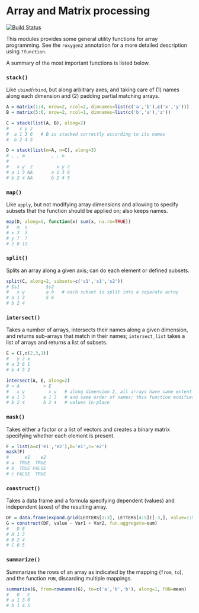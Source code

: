 Array and Matrix processing
===========================

[![Build Status](https://travis-ci.org/mschubert/arraytools.svg?branch=master)](https://travis-ci.org/mschubert/arraytools)

This modules provides some general utility functions for array programming.
See the `roxygen2` annotation for a more detailed description using `?function`.

A summary of the most important functions is listed below.

### `stack()`

Like `cbind`/`rbind`, but along arbitrary axes, and taking care of (1) names 
along each dimension and (2) padding partial matching arrays.

```r
A = matrix(1:4, nrow=2, ncol=2, dimnames=list(c('a','b'),c('x','y')))
B = matrix(5:6, nrow=2, ncol=1, dimnames=list(c('b','a'),'z'))

C = stack(list(A, B), along=2)
#    x y z
#  a 1 3 6   # B is stacked correctly according to its names
#  b 2 4 5

D = stack(list(m=A, n=C), along=3)
# , , m          , , n
#
#   x y  z         x y z
# a 1 3 NA       a 1 3 6
# b 2 4 NA       b 2 4 5
```

### `map()`

Like `apply`, but not modifying array dimensions and allowing to specify 
subsets that the function should be applied on; also keeps names.

```r
map(D, along=1, function(x) sum(x, na.rm=TRUE))
#   m  n
# x 3  3
# y 7  7
# z 0 11
```

### `split()`

Splits an array along a given axis; can do each element or defined subsets.

```r
split(C, along=2, subsets=c('s1','s1','s2'))
# $s1          $s2
#   x y        a b   # each subset is split into a separate array
# a 1 3        5 6
# b 2 4
```

### `intersect()`

Takes a number of arrays, intersects their names along a given dimension,
and returns sub-arrays that match in their names; `intersect_list` takes 
a list of arrays and returns a list of subsets.

```r
E = C[,c(2,3,1)]
#   y z x
# a 3 6 1
# b 4 5 2

intersect(A, E, along=2)
# > A         > E
#   x y         x y   # along dimension 2, all arrays have same extent
# a 1 3       a 1 3   # and same order of names; this function modifies
# b 2 4       b 2 4   # values in-place
```

### `mask()`

Takes either a factor or a list of vectors and creates a binary matrix 
specifying whether each element is present.

```r
F = list(a=c('e1','e2'),b='e1',c='e2')
mask(F)
#      e1    e2
# a  TRUE  TRUE
# b  TRUE FALSE
# c FALSE  TRUE
```

### `construct()`

Takes a data frame and a formula specifying dependent (values) and independent
(axes) of the resulting array.

```r
DF = data.frame(expand.grid(LETTERS[1:3], LETTERS[4:5])[-3,], value=1:5)
G = construct(DF, value ~ Var1 + Var2, fun.aggregate=sum)
#   D E
# A 1 3
# B 2 4
# C 0 5
```

### `summarize()`

Summarizes the rows of an array as indicated by the mapping (`from`, `to`),
and the function `FUN`, discarding multiple mappings.

```r
summarize(G, from=rownames(G), to=c('a','b','b'), along=1, FUN=mean)
#   D   E
# a 1 3.0
# b 1 4.5
```
